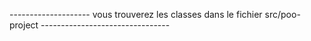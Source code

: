 -------------------- vous trouverez les classes dans le fichier src/poo-project --------------------------------
